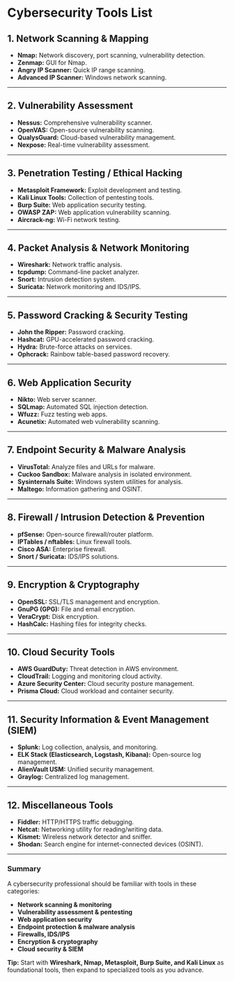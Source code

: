 # Cybersecurity Tools List

## 1. **Network Scanning & Mapping**
- **Nmap:** Network discovery, port scanning, vulnerability detection.
- **Zenmap:** GUI for Nmap.
- **Angry IP Scanner:** Quick IP range scanning.
- **Advanced IP Scanner:** Windows network scanning.

---

## 2. **Vulnerability Assessment**
- **Nessus:** Comprehensive vulnerability scanner.
- **OpenVAS:** Open-source vulnerability scanning.
- **QualysGuard:** Cloud-based vulnerability management.
- **Nexpose:** Real-time vulnerability assessment.

---

## 3. **Penetration Testing / Ethical Hacking**
- **Metasploit Framework:** Exploit development and testing.
- **Kali Linux Tools:** Collection of pentesting tools.
- **Burp Suite:** Web application security testing.
- **OWASP ZAP:** Web application vulnerability scanning.
- **Aircrack-ng:** Wi-Fi network testing.

---

## 4. **Packet Analysis & Network Monitoring**
- **Wireshark:** Network traffic analysis.
- **tcpdump:** Command-line packet analyzer.
- **Snort:** Intrusion detection system.
- **Suricata:** Network monitoring and IDS/IPS.

---

## 5. **Password Cracking & Security Testing**
- **John the Ripper:** Password cracking.
- **Hashcat:** GPU-accelerated password cracking.
- **Hydra:** Brute-force attacks on services.
- **Ophcrack:** Rainbow table-based password recovery.

---

## 6. **Web Application Security**
- **Nikto:** Web server scanner.
- **SQLmap:** Automated SQL injection detection.
- **Wfuzz:** Fuzz testing web apps.
- **Acunetix:** Automated web vulnerability scanning.

---

## 7. **Endpoint Security & Malware Analysis**
- **VirusTotal:** Analyze files and URLs for malware.
- **Cuckoo Sandbox:** Malware analysis in isolated environment.
- **Sysinternals Suite:** Windows system utilities for analysis.
- **Maltego:** Information gathering and OSINT.

---

## 8. **Firewall / Intrusion Detection & Prevention**
- **pfSense:** Open-source firewall/router platform.
- **IPTables / nftables:** Linux firewall tools.
- **Cisco ASA:** Enterprise firewall.
- **Snort / Suricata:** IDS/IPS solutions.

---

## 9. **Encryption & Cryptography**
- **OpenSSL:** SSL/TLS management and encryption.
- **GnuPG (GPG):** File and email encryption.
- **VeraCrypt:** Disk encryption.
- **HashCalc:** Hashing files for integrity checks.

---

## 10. **Cloud Security Tools**
- **AWS GuardDuty:** Threat detection in AWS environment.
- **CloudTrail:** Logging and monitoring cloud activity.
- **Azure Security Center:** Cloud security posture management.
- **Prisma Cloud:** Cloud workload and container security.

---

## 11. **Security Information & Event Management (SIEM)**
- **Splunk:** Log collection, analysis, and monitoring.
- **ELK Stack (Elasticsearch, Logstash, Kibana):** Open-source log management.
- **AlienVault USM:** Unified security management.
- **Graylog:** Centralized log management.

---

## 12. **Miscellaneous Tools**
- **Fiddler:** HTTP/HTTPS traffic debugging.
- **Netcat:** Networking utility for reading/writing data.
- **Kismet:** Wireless network detector and sniffer.
- **Shodan:** Search engine for internet-connected devices (OSINT).

---

### Summary
A cybersecurity professional should be familiar with tools in these categories:  
- **Network scanning & monitoring**  
- **Vulnerability assessment & pentesting**  
- **Web application security**  
- **Endpoint protection & malware analysis**  
- **Firewalls, IDS/IPS**  
- **Encryption & cryptography**  
- **Cloud security & SIEM**  

**Tip:** Start with **Wireshark, Nmap, Metasploit, Burp Suite, and Kali Linux** as foundational tools, then expand to specialized tools as you advance.
